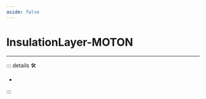 ```yaml
---
aside: false
---
```

# InsulationLayer-MOTON

---

<!-- =================================================== -->
<!-- =================================================== -->
<!-- =================================================== -->
<!-- =================================================== -->
<!-- =================================================== -->
::: details 🛠

-

:::
